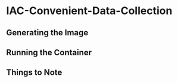 # IAC-Convenient-Data-Collection

## Generating the Image

## Running the Container 

## Things to Note 
